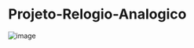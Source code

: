 # Projeto-Relogio-Analogico

![image](https://user-images.githubusercontent.com/77743378/184779417-984d1d12-b344-4a07-a49b-9c76ea3a2405.png)
